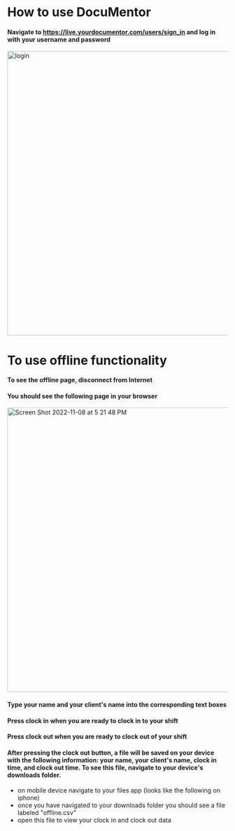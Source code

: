 # How to use DocuMentor

#### Navigate to https://live.yourdocumentor.com/users/sign_in and log in with your username and password 

<img width="650" alt="login" src="https://user-images.githubusercontent.com/89402649/200687085-16cf1277-265a-4041-8649-45ddee7bb5fa.png">

# To use offline functionality
#### To see the offline page, disconnect from Internet
#### You should see the following page in your browser 

<img width="650" alt="Screen Shot 2022-11-08 at 5 21 48 PM" src="https://user-images.githubusercontent.com/89402649/200713093-38f79e8c-dd01-4483-b961-7423647b0b2f.png">

#### Type your name and your client's name into the corresponding text boxes
#### Press clock in when you are ready to clock in to your shift
#### Press clock out when you are ready to clock out of your shift 
#### After pressing the clock out button, a file will be saved on your device with the following information: your name, your client's name, clock in time, and clock out time. To see this file, navigate to your device's downloads folder. 
 * on mobile device navigate to your files app (looks like the following on iphone)
 * once you have navigated to your downloads folder you should see a file labeled "offline.csv"
 * open this file to view your clock in and clock out data
